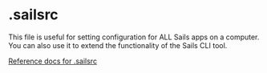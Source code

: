 # .sailsrc

This file is useful for setting configuration for ALL Sails apps on a computer.  You can also use it to extend the functionality of the Sails CLI tool.

[Reference docs for .sailsrc](http://sailsjs.com/documentation/reference/Configuration/Configuration.html)


<docmeta name="displayName" value=".sailsrc">
